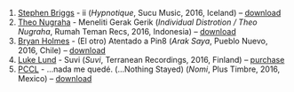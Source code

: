 1. [Stephen Briggs](http://musicbrainz.org/artist/670d3fe7-437e-49c5-b9ec-49cb4911fc96) - ii (_Hypnotique_, Sucu Music, 2016, Iceland) – [download](https://archive.org/details/SCM1608StephenBriggsHypnotique)
1. [Theo Nugraha](http://musicbrainz.org/artist/585e51a7-3146-4e20-b7f4-e6259f660cc7) - Meneliti Gerak Gerik (_Individual Distrotion / Theo Nugraha_, Rumah Teman Recs, 2016, Indonesia) – [download](http://www.rumahtemanrecs.com/rilisan/netlabel-day-special-releases/)
1. [Bryan Holmes](https://musicbrainz.org/artist/a816e014-75af-40c4-82a2-673e9bad6e80) - (El otro) Atentado a Pin8 (_Arak Saya_, Pueblo Nuevo, 2016, Chile) – [download](https://pueblonuevo.cl/2016/07/14/arak-saya/)
1. [Luke Lund](https://musicbrainz.org/artist/d9e4580f-f083-4a91-91d9-4fa57ea983b9) - Suvi (_Suvi_, Terranean Recordings, 2016, Finland) – [purchase](https://terraneanrecordings.bandcamp.com/album/suvi)
1. [PCCL](https://musicbrainz.org/artist/4086f937-ccd6-45ed-b729-ec735d0ccab0) - ...nada me quedé. (...Nothing Stayed) (_Nomi_, Plus Timbre, 2016, Mexico) – [download](https://plustimbre.bandcamp.com/album/nomi)